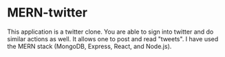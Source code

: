 # MERN-twitter


This application is a twitter clone. You are able to sign into twitter and do similar actions as well. It allows one to post and read "tweets". I have used the MERN stack (MongoDB, Express, React, and Node.js).


